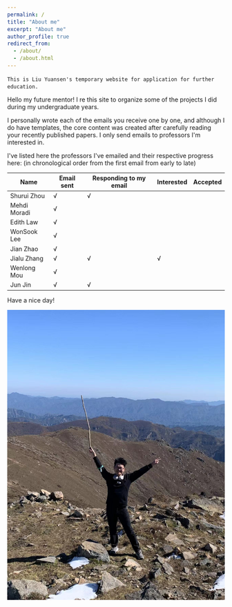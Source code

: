 ```yaml
---
permalink: /
title: "About me"
excerpt: "About me"
author_profile: true
redirect_from: 
  - /about/
  - /about.html
---
```


`This is Liu Yuansen's temporary website for application for further education.`

Hello my future mentor! I re this site to organize some of the projects I did during my undergraduate years.

I personally wrote each of the emails you receive one by one, and although I do have templates, the core content was created after carefully reading your recently published papers. I only send emails to professors I'm interested in.

I've listed here the professors I've emailed and their respective progress here: (in chronological order from the first email from early to late)

|Name|Email sent|Responding to my email|Interested|Accepted|
|-|-|-|-|-|
|Shurui Zhou|√|√||
|Mehdi Moradi|√|||
|Edith Law|√|||
|WonSook Lee|√|||
|Jian Zhao|√|||
|Jialu Zhang|√|√|√||
|Wenlong Mou|√||||
|Jun Jin|√|√|||

Have a nice day!

![](/images/me.jpg)